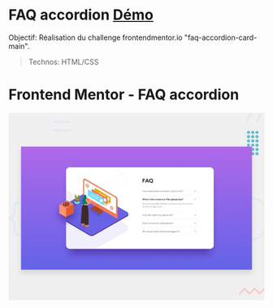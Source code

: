 # FAQ accordion [Démo](https://virginiebouvarel.github.io/faq_accordion/)

Objectif: Réalisation du challenge frontendmentor.io "faq-accordion-card-main".

> Technos: HTML/CSS

# Frontend Mentor - FAQ accordion

![Design preview for the coding challenge](./src/design/desktop-preview.jpg)

